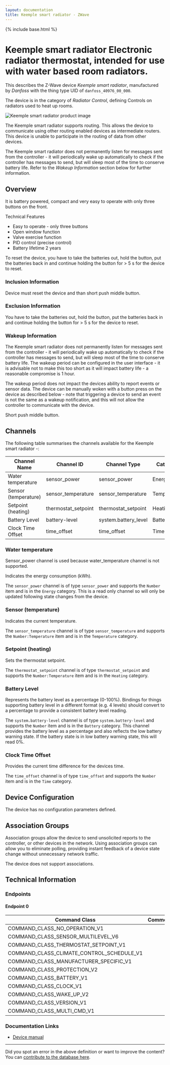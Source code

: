 ```yaml
---
layout: documentation
title: Keemple smart radiator - ZWave
---
```


{% include base.html %}

# Keemple smart radiator Electronic radiator thermostat, intended for use with water based room radiators.
This describes the Z-Wave device *Keemple smart radiator*, manufactured by *Danfoss* with the thing type UID of ```danfoss_40976_00_000```.

The device is in the category of *Radiator Control*, defining Controls on radiators used to heat up rooms.

![Keemple smart radiator product image](https://www.cd-jackson.com/zwave_device_uploads/1054/1054_default.png)


The Keemple smart radiator supports routing. This allows the device to communicate using other routing enabled devices as intermediate routers.  This device is unable to participate in the routing of data from other devices.

The Keemple smart radiator does not permanently listen for messages sent from the controller - it will periodically wake up automatically to check if the controller has messages to send, but will sleep most of the time to conserve battery life. Refer to the *Wakeup Information* section below for further information.

## Overview

It is battery powered, compact and very easy to operate with only three buttons on the front.

Technical Features

  * Easy to operate - only three buttons
  * Open window function
  * Valve exercise function
  * PID control (precise control)
  * Battery lifetime 2 years

To reset the device, you have to take the batteries out, hold the button, put the batteries back in and continue holding the button for > 5 s for the device to reset.

### Inclusion Information

Device must reset the device and than short push middle button.

### Exclusion Information

You have to take the batteries out, hold the button, put the batteries back in and continue holding the button for > 5 s for the device to reset.

### Wakeup Information

The Keemple smart radiator does not permanently listen for messages sent from the controller - it will periodically wake up automatically to check if the controller has messages to send, but will sleep most of the time to conserve battery life. The wakeup period can be configured in the user interface - it is advisable not to make this too short as it will impact battery life - a reasonable compromise is 1 hour.

The wakeup period does not impact the devices ability to report events or sensor data. The device can be manually woken with a button press on the device as described below - note that triggering a device to send an event is not the same as a wakeup notification, and this will not allow the controller to communicate with the device.


Short push middle button.

## Channels

The following table summarises the channels available for the Keemple smart radiator -:

| Channel Name | Channel ID | Channel Type | Category | Item Type |
|--------------|------------|--------------|----------|-----------|
| Water temperature | sensor_power | sensor_power | Energy | Number | 
| Sensor (temperature) | sensor_temperature | sensor_temperature | Temperature | Number:Temperature | 
| Setpoint (heating) | thermostat_setpoint | thermostat_setpoint | Heating | Number:Temperature | 
| Battery Level | battery-level | system.battery_level | Battery | Number |
| Clock Time Offset | time_offset | time_offset | Time | Number | 

### Water temperature
Sensor\_power channel is used because water\_temperature channel is not supported.

Indicates the energy consumption (kWh).

The ```sensor_power``` channel is of type ```sensor_power``` and supports the ```Number``` item and is in the ```Energy``` category. This is a read only channel so will only be updated following state changes from the device.

### Sensor (temperature)
Indicates the current temperature.

The ```sensor_temperature``` channel is of type ```sensor_temperature``` and supports the ```Number:Temperature``` item and is in the ```Temperature``` category.

### Setpoint (heating)
Sets the thermostat setpoint.

The ```thermostat_setpoint``` channel is of type ```thermostat_setpoint``` and supports the ```Number:Temperature``` item and is in the ```Heating``` category.

### Battery Level
Represents the battery level as a percentage (0-100%). Bindings for things supporting battery level in a different format (e.g. 4 levels) should convert to a percentage to provide a consistent battery level reading.

The ```system.battery-level``` channel is of type ```system.battery-level``` and supports the ```Number``` item and is in the ```Battery``` category.
This channel provides the battery level as a percentage and also reflects the low battery warning state. If the battery state is in low battery warning state, this will read 0%.
### Clock Time Offset
Provides the current time difference for the devices time.

The ```time_offset``` channel is of type ```time_offset``` and supports the ```Number``` item and is in the ```Time``` category.



## Device Configuration

The device has no configuration parameters defined.

## Association Groups

Association groups allow the device to send unsolicited reports to the controller, or other devices in the network. Using association groups can allow you to eliminate polling, providing instant feedback of a device state change without unnecessary network traffic.

The device does not support associations.
## Technical Information

### Endpoints

#### Endpoint 0

| Command Class | Comment |
|---------------|---------|
| COMMAND_CLASS_NO_OPERATION_V1| |
| COMMAND_CLASS_SENSOR_MULTILEVEL_V6| |
| COMMAND_CLASS_THERMOSTAT_SETPOINT_V1| |
| COMMAND_CLASS_CLIMATE_CONTROL_SCHEDULE_V1| |
| COMMAND_CLASS_MANUFACTURER_SPECIFIC_V1| |
| COMMAND_CLASS_PROTECTION_V2| |
| COMMAND_CLASS_BATTERY_V1| |
| COMMAND_CLASS_CLOCK_V1| |
| COMMAND_CLASS_WAKE_UP_V2| |
| COMMAND_CLASS_VERSION_V1| |
| COMMAND_CLASS_MULTI_CMD_V1| |

### Documentation Links

* [Device manual](https://www.cd-jackson.com/zwave_device_uploads/1054/THERMZ6.pdf)

---

Did you spot an error in the above definition or want to improve the content?
You can [contribute to the database here](http://www.cd-jackson.com/index.php/zwave/zwave-device-database/zwave-device-list/devicesummary/1054).
